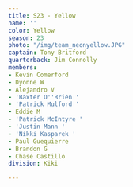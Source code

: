 ```yaml
---
title: S23 - Yellow
name: ''
color: Yellow
season: 23
photo: "/img/team_neonyellow.JPG"
captain: Tony Britford
quarterback: Jim Connolly
members:
- Kevin Comerford
- Dyonne W
- Alejandro V
- 'Baxter O''Brien '
- 'Patrick Mulford '
- Eddie M
- 'Patrick McIntyre '
- 'Justin Mann '
- 'Nikki Kasparek '
- Paul Guequierre
- Brandon G
- Chase Castillo
division: Kiki

---
```

